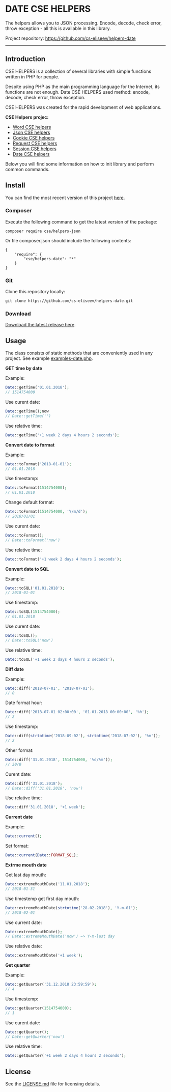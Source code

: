 DATE CSE HELPERS
=======

The helpers allows you to JSON processing. Encode, decode, check error, throw exception - all this is available in this library.

Project repository: https://github.com/cs-eliseev/helpers-date

***

## Introduction

CSE HELPERS is a collection of several libraries with simple functions written in PHP for people.

Despite using PHP as the main programming language for the Internet, its functions are not enough. Date CSE HELPERS used method: encode, decode, check error, throw exception.

CSE HELPERS was created for the rapid development of web applications.

**CSE Helpers projec:**
* [Word CSE helpers](https://github.com/cs-eliseev/helpers-word)
* [Json CSE helpers](https://github.com/cs-eliseev/helpers-json)
* [Cookie CSE helpers](https://github.com/cs-eliseev/helpers-cookie)
* [Request CSE helpers](https://github.com/cs-eliseev/helpers-request)
* [Session CSE helpers](https://github.com/cs-eliseev/helpers-session)
* [Date CSE helpers](https://github.com/cs-eliseev/helpers-date)

Below you will find some information on how to init library and perform common commands.

## Install

You can find the most recent version of this project [here](https://github.com/cs-eliseev/helpers-date).

### Composer

Execute the following command to get the latest version of the package:
```shell
composer require cse/helpers-json
```

Or file composer.json should include the following contents:
```
{
    "require": {
        "cse/helpers-date": "*"
    }
}
```

### Git

Clone this repository locally:
```shell
git clone https://github.com/cs-eliseev/helpers-date.git
```

### Download

[Download the latest release here](https://github.com/cs-eliseev/helpers-date/archive/master.zip).

## Usage

The class consists of static methods that are conveniently used in any project. See example [examples-date.php](https://github.com/cs-eliseev/helpers-date/blob/master/examples/examples-date.php).

**GET time by date**

Example:
```php
Date::getTime('01.01.2018');
// 1514754000
```

Use curent date:
```php
Date::getTime();now
// Date::getTime('')
```

Use relative time:
```php
Date::getTime('+1 week 2 days 4 hours 2 seconds');
```

**Convert date to format**

Example:
```php
Date::toFormat('2018-01-01');
// 01.01.2018
```

Use timestamp:
```php
Date::toFormat(1514754000);
// 01.01.2018
```

Change default format:
```php
Date::toFormat(1514754000, 'Y/m/d');
// 2018/01/01
```

Use curent date:
```php
Date::toFormat();
// Date::toFormat('now')
```

Use relative time:
```php
Date::toFormat('+1 week 2 days 4 hours 2 seconds');
```

**Convert date to SQL**

Example:
```php
Date::toSQL('01.01.2018');
// 2018-01-01
```

Use timestamp:
```php
Date::toSQL(1514754000);
// 01.01.2018
```

Use curent date:
```php
Date::toSQL();
// Date::toSQL('now')
```

Use relative time:
```php
Date::toSQL('+1 week 2 days 4 hours 2 seconds');
```

**Diff date**

Example:
```php
Date::diff('2018-07-01', '2018-07-01');
// 0
```

Date format hour:
```php
Date::diff('2018-07-01 02:00:00', '01.01.2018 00:00:00', '%h');
// 2
```

Use timestamp:
```php
Date::diff(strtotime('2018-09-02'), strtotime('2018-07-02'), '%m'));
// 2
```

Other format:
```php
Date::diff('31.01.2018', 1514754000, '%d/%m'));
// 30/0
```

Curent date:
```php
Date::diff('31.01.2018');
// Date::diff('31.01.2018', 'now')
```

Use relative time:
```php
Date::diff'31.01.2018', '+1 week');
```

**Current date**

Example:
```php
Date::current();
```

Set format:
```php
Date::current(Date::FORMAT_SQL);
```

**Extrme mouth date**

Get last day mouth:
```php
Date::extremeMouthDate('11.01.2018');
// 2018-01-31
```

Use timestemp get first day mouth:
```php
Date::extremeMouthDate(strtotime('28.02.2018'), 'Y-m-01');
// 2018-02-01
```

Use current date:
```php
Date::extremeMouthDate();
// Date::extremeMouthDate('now') => Y-m-last day
```

Use relative date:
```php
Date::extremeMouthDate('+1 week');
```

**Get quarter**

Example:
```php
Date::getQuarter('31.12.2018 23:59:59');
// 4
```

Use timestemp:
```php
Date::getQuarter(1514754000);
// 1
```

Use curent date:
```php
Date::getQuarter();
// Date::getQuarter('now')
```

Use relative time:
```php
Date::getQuarter('+1 week 2 days 4 hours 2 seconds');
```


## License

See the [LICENSE.md](https://github.com/cs-eliseev/helpers-date/blob/master/LICENSE.md) file for licensing details.